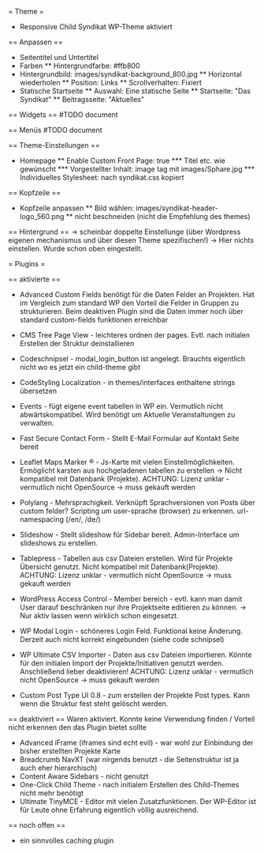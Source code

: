 = Theme =
* Responsive Child Syndikat WP-Theme aktiviert

== Anpassen ==
* Seitentitel und Untertitel
* Farben
** Hintergrundfarbe: #ffb800
* Hintergrundbild: images/syndikat-background_800.jpg
** Horizontal wiederholen
** Position: Links
** Scrollverhalten: Fixiert
* Statische Startseite
** Auswahl: Eine statische Seite
** Startseite: "Das Syndikat"
** Beitragsseite: "Aktuelles"

== Widgets == 
#TODO document

== Menüs
#TODO document

== Theme-Einstellungen ==
* Homepage
** Enable Custom Front Page: true
*** Titel etc. wie gewünscht
*** Vorgestellter Inhalt: image tag mit images/Sphare.jpg
*** Individuelles Stylesheet: nach syndikat.css kopiert

== Kopfzeile ==
* Kopfzeile anpassen
** Bild wählen: images/syndikat-header-logo_560.png
** nicht beschneiden (nicht die Empfehlung des themes)

== Hintergrund ==
-> scheinbar doppelte Einstellunge (über Wordpress eigenen mechanismus und über diesen Theme spezifischen!)
-> Hier nichts einstellen. Wurde schon oben eingestellt.


= Plugins =

== aktivierte ==
* Advanced Custom Fields
  benötigt für die Daten Felder an Projekten. Hat im Vergleich zum standard WP den Vorteil die Felder
  in Gruppen zu strukturieren. Beim deaktiven Plugin sind die Daten immer noch über standard custom-fields
  funktionen erreichbar
* CMS Tree Page View - leichteres ordnen der pages. Evtl. nach initialen Erstellen der Struktur deinstallieren
* Codeschnipsel - modal_login_button ist angelegt. Brauchts eigentlich nicht wo es jetzt ein child-theme gibt
* CodeStyling Localization - in themes/interfaces enthaltene strings übersetzen
* Events - fügt eigene event tabellen in WP ein. Vermutlich nicht abwärtskompatibel. Wird benötigt um
  Aktuelle Veranstaltungen zu verwalten.
* Fast Secure Contact Form - Stellt E-Mail Formular auf Kontakt Seite bereit
* Leaflet Maps Marker ® - Js-Karte mit vielen Einstellmöglichkeiten. Ermöglicht karsten aus hochgeladenen
  tabellen zu erstellen -> Nicht kompatibel mit Datenbank (Projekte).
  ACHTUNG: Lizenz unklar - vermutlich nicht OpenSource -> muss gekauft werden
* Polylang - Mehrsprachigkeit. Verknüpft Sprachversionen von Posts über custom felder? Scripting um
  user-sprache (browser) zu erkennen. url-namespacing (/en/, /de/)
* Slideshow - Stellt slideshow für Sidebar bereit. Admin-Interface um slideshows zu erstellen.
* Tablepress - Tabellen aus csv Dateien erstellen. Wird für Projekte Übersicht genutzt. Nicht kompatibel mit
  Datenbank(Projekte).
  ACHTUNG: Lizenz unklar - vermutlich nicht OpenSource -> muss gekauft werden
* WordPress Access Control - Member bereich - evtl. kann man damit User darauf beschränken nur ihre
  Projektseite editieren zu können. -> Nur aktiv lassen wenn wirklich schon eingesetzt.
* WP Modal Login - schöneres Login Feld. Funktional keine Änderung. Derzeit auch nicht korrekt eingebunden (siehe code schnipsel)
* WP Ultimate CSV Importer - Daten aus csv Dateien importieren.
  Könnte für den initialen Import der Projekte/Initiativen genutzt werden. Anschließend lieber deaktivieren!
  ACHTUNG: Lizenz unklar - vermutlich nicht OpenSource -> muss gekauft werden
  
* Custom Post Type UI 0.8 - zum erstellen der Projekte Post types. Kann wenn die Struktur fest steht gelöscht werden.
 
== deaktiviert ==
Waren aktiviert. Konnte keine Verwendung finden / Vorteil nicht erkennen den das Plugin bietet sollte

* Advanced iFrame (iframes sind echt evil) - war wohl zur Einbindung der bisher erstellten Projekte Karte
* Breadcrumb NavXT (war nirgends benutzt - die Seitenstruktur ist ja auch eher hierarchisch)
* Content Aware Sidebars - nicht genutzt
* One-Click Child Theme - nach initialem Erstellen des Child-Themes nicht mehr benötigt
* Ultimate TinyMCE - Editor mit vielen Zusatzfunktionen. Der WP-Editor ist für Leute ohne Erfahrung
  eigentlich völlig ausreichend.
  
== noch offen ==
* ein sinnvolles caching plugin






